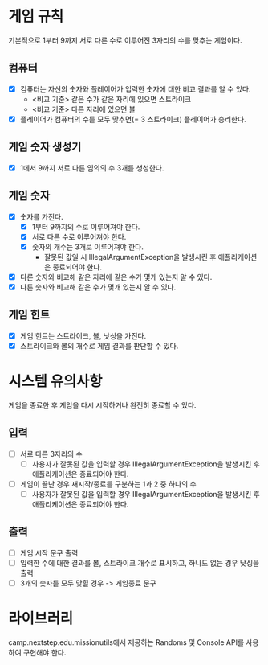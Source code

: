 # 게임 규칙
기본적으로 1부터 9까지 서로 다른 수로 이루어진 3자리의 수를 맞추는 게임이다.

## 컴퓨터
- [x] 컴퓨터는 자신의 숫자와 플레이어가 입력한 숫자에 대한 비교 결과를 알 수 있다.
  - <비교 기준> 같은 수가 같은 자리에 있으면 스트라이크
  - <비교 기준> 다른 자리에 있으면 볼
- [x] 플레이어가 컴퓨터의 수를 모두 맞추면(= 3 스트라이크) 플레이어가 승리한다.

## 게임 숫자 생성기
- [x] 1에서 9까지 서로 다른 임의의 수 3개를 생성한다.

## 게임 숫자
- [x] 숫자를 가진다.
  - [x] 1부터 9까지의 수로 이루어져야 한다.
  - [x] 서로 다른 수로 이루어져야 한다.
  - [x] 숫자의 개수는 3개로 이루어져야 한다.
    - 잘못된 값일 시 IllegalArgumentException을 발생시킨 후 애플리케이션은 종료되어야 한다.
- [x] 다른 숫자와 비교해 같은 자리에 같은 수가 몇개 있는지 알 수 있다.
- [x] 다른 숫자와 비교해 같은 수가 몇개 있는지 알 수 있다.

## 게임 힌트
- [x] 게임 힌트는 스트라이크, 볼, 낫싱을 가진다.
- [x] 스트라이크와 볼의 개수로 게임 결과를 판단할 수 있다.

# 시스템 유의사항
게임을 종료한 후 게임을 다시 시작하거나 완전히 종료할 수 있다.

## 입력
- [ ] 서로 다른 3자리의 수
  - [ ] 사용자가 잘못된 값을 입력할 경우 IllegalArgumentException을 발생시킨 후 애플리케이션은 종료되어야 한다.
- [ ] 게임이 끝난 경우 재시작/종료를 구분하는 1과 2 중 하나의 수
  - [ ] 사용자가 잘못된 값을 입력할 경우 IllegalArgumentException을 발생시킨 후 애플리케이션은 종료되어야 한다.

## 출력
- [ ] 게임 시작 문구 출력
- [ ] 입력한 수에 대한 결과를 볼, 스트라이크 개수로 표시하고, 하나도 없는 경우 낫싱을 출력
- [ ] 3개의 숫자를 모두 맞힐 경우 -> 게임종료 문구

# 라이브러리
camp.nextstep.edu.missionutils에서 제공하는 Randoms 및 Console API를 사용하여 구현해야 한다.